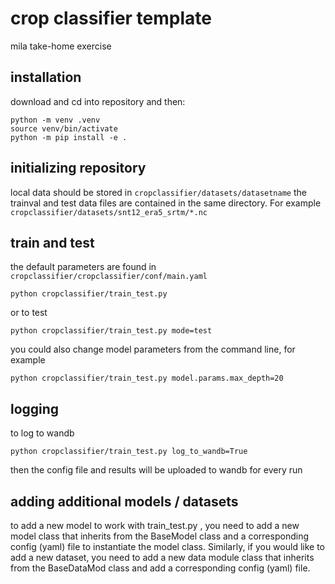 # crop classifier template
mila take-home exercise

## installation

download and cd into repository and then:

```
python -m venv .venv
source venv/bin/activate
python -m pip install -e .
```
## initializing repository

local data should be stored in `cropclassifier/datasets/datasetname` the trainval and test data files are contained in the same directory. For example `cropclassifier/datasets/snt12_era5_srtm/*.nc`

## train and test

the default parameters are found in `cropclassifier/cropclassifier/conf/main.yaml`

```
python cropclassifier/train_test.py
```
or to test

```
python cropclassifier/train_test.py mode=test
```

you could also change model parameters from the command line, for example

```
python cropclassifier/train_test.py model.params.max_depth=20
```

## logging

to log to wandb

```
python cropclassifier/train_test.py log_to_wandb=True
```

then the config file and results will be uploaded to wandb for every run


## adding additional models / datasets

to add a new model to work with train_test.py , you need to add a new model class that inherits from the BaseModel class and a corresponding config (yaml) file to instantiate the model class.
Similarly, if you would like to add a new dataset, you need to add a new data module class that inherits from the BaseDataMod class and add a corresponding config (yaml) file.
